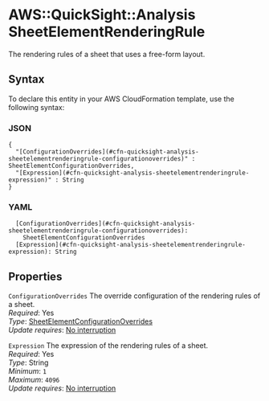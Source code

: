 # AWS::QuickSight::Analysis SheetElementRenderingRule<a name="aws-properties-quicksight-analysis-sheetelementrenderingrule"></a>

The rendering rules of a sheet that uses a free\-form layout\.

## Syntax<a name="aws-properties-quicksight-analysis-sheetelementrenderingrule-syntax"></a>

To declare this entity in your AWS CloudFormation template, use the following syntax:

### JSON<a name="aws-properties-quicksight-analysis-sheetelementrenderingrule-syntax.json"></a>

```
{
  "[ConfigurationOverrides](#cfn-quicksight-analysis-sheetelementrenderingrule-configurationoverrides)" : SheetElementConfigurationOverrides,
  "[Expression](#cfn-quicksight-analysis-sheetelementrenderingrule-expression)" : String
}
```

### YAML<a name="aws-properties-quicksight-analysis-sheetelementrenderingrule-syntax.yaml"></a>

```
  [ConfigurationOverrides](#cfn-quicksight-analysis-sheetelementrenderingrule-configurationoverrides): 
    SheetElementConfigurationOverrides
  [Expression](#cfn-quicksight-analysis-sheetelementrenderingrule-expression): String
```

## Properties<a name="aws-properties-quicksight-analysis-sheetelementrenderingrule-properties"></a>

`ConfigurationOverrides`  <a name="cfn-quicksight-analysis-sheetelementrenderingrule-configurationoverrides"></a>
The override configuration of the rendering rules of a sheet\.  
*Required*: Yes  
*Type*: [SheetElementConfigurationOverrides](aws-properties-quicksight-analysis-sheetelementconfigurationoverrides.md)  
*Update requires*: [No interruption](https://docs.aws.amazon.com/AWSCloudFormation/latest/UserGuide/using-cfn-updating-stacks-update-behaviors.html#update-no-interrupt)

`Expression`  <a name="cfn-quicksight-analysis-sheetelementrenderingrule-expression"></a>
The expression of the rendering rules of a sheet\.  
*Required*: Yes  
*Type*: String  
*Minimum*: `1`  
*Maximum*: `4096`  
*Update requires*: [No interruption](https://docs.aws.amazon.com/AWSCloudFormation/latest/UserGuide/using-cfn-updating-stacks-update-behaviors.html#update-no-interrupt)